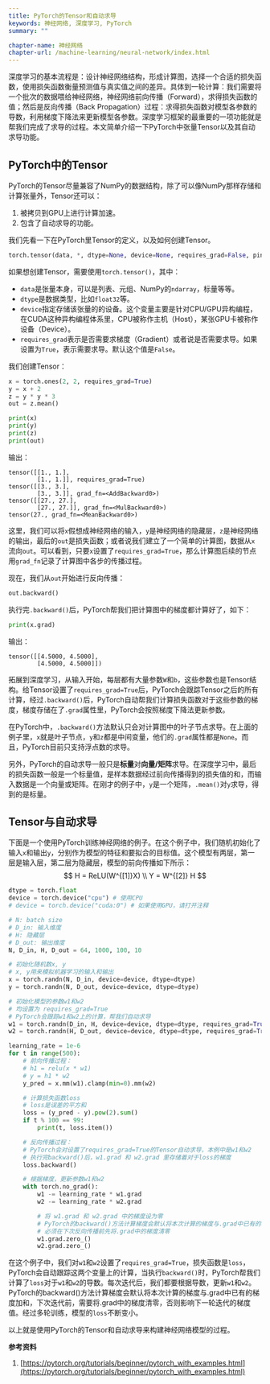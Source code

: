 ```yaml
---
title: PyTorch的Tensor和自动求导
keywords: 神经网络, 深度学习, PyTorch
summary: ""

chapter-name: 神经网络
chapter-url: /machine-learning/neural-network/index.html
---
```


深度学习的基本流程是：设计神经网络结构，形成计算图，选择一个合适的损失函数，使用损失函数衡量预测值与真实值之间的差异。具体到一轮计算：我们需要将一个批次的数据喂给神经网络，神经网络前向传播（Forward），求得损失函数的值；然后是反向传播（Back Propagation）过程：求得损失函数对模型各参数的导数，利用梯度下降法来更新模型各参数。深度学习框架的最重要的一项功能就是帮我们完成了求导的过程。本文简单介绍一下PyTorch中张量Tensor以及其自动求导功能。

## PyTorch中的Tensor

PyTorch的Tensor尽量兼容了NumPy的数据结构，除了可以像NumPy那样存储和计算张量外，Tensor还可以：

1. 被拷贝到GPU上进行计算加速。
2. 包含了自动求导的功能。

我们先看一下在PyTorch里Tensor的定义，以及如何创建Tensor。

```python
torch.tensor(data, *, dtype=None, device=None, requires_grad=False, pin_memory=False) → Tensor
```

如果想创建Tensor，需要使用`torch.tensor()`，其中：

* `data`是张量本身，可以是列表、元组、NumPy的`ndarray`，标量等等。
* `dtype`是数据类型，比如`float32`等。
* `device`指定存储该张量的的设备。这个变量主要是针对CPU/GPU异构编程，在CUDA这种异构编程体系里，CPU被称作主机（Host），某张GPU卡被称作设备（Device）。
* `requires_grad`表示是否需要求梯度（Gradient）或者说是否需要求导。如果设置为`True`，表示需要求导。默认这个值是`False`。

我们创建Tensor：

```python
x = torch.ones(2, 2, requires_grad=True)
y = x + 2
z = y * y * 3
out = z.mean()

print(x)
print(y)
print(z)
print(out)
```

输出：

```
tensor([[1., 1.],
        [1., 1.]], requires_grad=True)
tensor([[3., 3.],
        [3., 3.]], grad_fn=<AddBackward0>)
tensor([[27., 27.],
        [27., 27.]], grad_fn=<MulBackward0>)
tensor(27., grad_fn=<MeanBackward0>)
```

这里，我们可以将`x`假想成神经网络的输入，`y`是神经网络的隐藏层，`z`是神经网络的输出，最后的`out`是损失函数；或者说我们建立了一个简单的计算图，数据从`x`流向`out`。可以看到，只要`x`设置了`requires_grad=True`，那么计算图后续的节点用`grad_fn`记录了计算图中各步的传播过程。

现在，我们从`out`开始进行反向传播：

```python
out.backward()
```

执行完`.backward()`后，PyTorch帮我们把计算图中的梯度都计算好了，如下：

```python
print(x.grad)
```

输出：

```
tensor([[4.5000, 4.5000],
        [4.5000, 4.5000]])
```

拓展到深度学习，从输入开始，每层都有大量参数`W`和`b`，这些参数也是Tensor结构。给Tensor设置了`requires_grad=True`后，PyTorch会跟踪Tensor之后的所有计算，经过`.backward()`后，PyTorch自动帮我们计算损失函数对于这些参数的梯度，梯度存储在了`.grad`属性里，PyTorch会按照梯度下降法更新参数。

在PyTorch中，`.backward()`方法默认只会对计算图中的叶子节点求导。在上面的例子里，`x`就是叶子节点，`y`和`z`都是中间变量，他们的`.grad`属性都是`None`。而且，PyTorch目前只支持浮点数的求导。

另外，PyTorch的自动求导一般只是**标量**对**向量/矩阵**求导。在深度学习中，最后的损失函数一般是一个标量值，是样本数据经过前向传播得到的损失值的和，而输入数据是一个向量或矩阵。在刚才的例子中，`y`是一个矩阵，`.mean()`对`y`求导，得到的是标量。

## Tensor与自动求导

下面是一个使用PyTorch训练神经网络的例子。在这个例子中，我们随机初始化了输入`x`和输出`y`，分别作为模型的特征和要拟合的目标值。这个模型有两层，第一层是输入层，第二层为隐藏层，模型的前向传播如下所示：
$$
H = ReLU(W^{[1]}X) \\
Y = W^{[2]} H
$$

```python
dtype = torch.float
device = torch.device("cpu") # 使用CPU
# device = torch.device("cuda:0") # 如果使用GPU，请打开注释

# N: batch size
# D_in: 输入维度
# H: 隐藏层
# D_out: 输出维度 
N, D_in, H, D_out = 64, 1000, 100, 10

# 初始化随机数x, y
# x, y用来模拟机器学习的输入和输出
x = torch.randn(N, D_in, device=device, dtype=dtype)
y = torch.randn(N, D_out, device=device, dtype=dtype)

# 初始化模型的参数w1和w2
# 均设置为 requires_grad=True
# PyTorch会跟踪w1和w2上的计算，帮我们自动求导
w1 = torch.randn(D_in, H, device=device, dtype=dtype, requires_grad=True)
w2 = torch.randn(H, D_out, device=device, dtype=dtype, requires_grad=True)

learning_rate = 1e-6
for t in range(500):
    # 前向传播过程：
    # h1 = relu(x * w1)
    # y = h1 * w2
    y_pred = x.mm(w1).clamp(min=0).mm(w2)

    # 计算损失函数loss
    # loss是误差的平方和
    loss = (y_pred - y).pow(2).sum()
    if t % 100 == 99:
        print(t, loss.item())

    # 反向传播过程：
    # PyTorch会对设置了requires_grad=True的Tensor自动求导，本例中是w1和w2
    # 执行完backward()后，w1.grad 和 w2.grad 里存储着对于loss的梯度
    loss.backward()

    # 根据梯度，更新参数w1和w2
    with torch.no_grad():
        w1 -= learning_rate * w1.grad
        w2 -= learning_rate * w2.grad

        # 将 w1.grad 和 w2.grad 中的梯度设为零
        # PyTorch的backward()方法计算梯度会默认将本次计算的梯度与.grad中已有的梯度加和
        # 必须在下次反向传播前先将.grad中的梯度清零
        w1.grad.zero_()
        w2.grad.zero_()
```

在这个例子中，我们对`w1`和`w2`设置了`requires_grad=True`，损失函数是`loss`，PyTorch会自动跟踪这两个变量上的计算，当执行`backward()`时，PyTorch帮我们计算了`loss`对于`w1`和`w2`的导数。每次迭代后，我们都要根据导数，更新`w1`和`w2`。PyTorch的backward()方法计算梯度会默认将本次计算的梯度与.grad中已有的梯度加和，下次迭代前，需要将.grad中的梯度清零，否则影响下一轮迭代的梯度值。经过多轮训练，模型的`loss`不断变小。

以上就是使用PyTorch的Tensor和自动求导来构建神经网络模型的过程。

**参考资料**

1. [https://pytorch.org/tutorials/beginner/pytorch_with_examples.html](https://pytorch.org/tutorials/beginner/pytorch_with_examples.html)